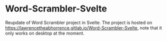 # Word-Scrambler-Svelte
Reupdate of Word Scrambler project in Svelte. The project is hosted on https://lawrencetheabhorrence.gitlab.io/Word-Scrambler-Svelte, note that it only works on desktop at the moment.
